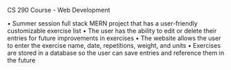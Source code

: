 CS 290 Course - Web Development 

•	Summer session full stack MERN project that has a user-friendly customizable exercise list
•	The user has the ability to edit or delete their entries for future improvements in exercises
•	The website allows the user to enter the exercise name, date, repetitions, weight, and units
•	Exercises are stored in a database so the user can save entries and reference them in the future
